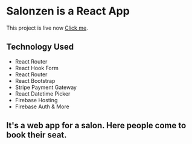 # Salonzen is a React App

This project is live now [Click me](https://salonzen-d2c13.web.app/).

## Technology Used

* React Router
* React Hook Form
* React Router
* React Bootstrap
* Stripe Payment Gateway
* React Datetime Picker
* Firebase Hosting
* Firebase Auth & More

## It's a web app for a salon. Here people come to book their seat. 